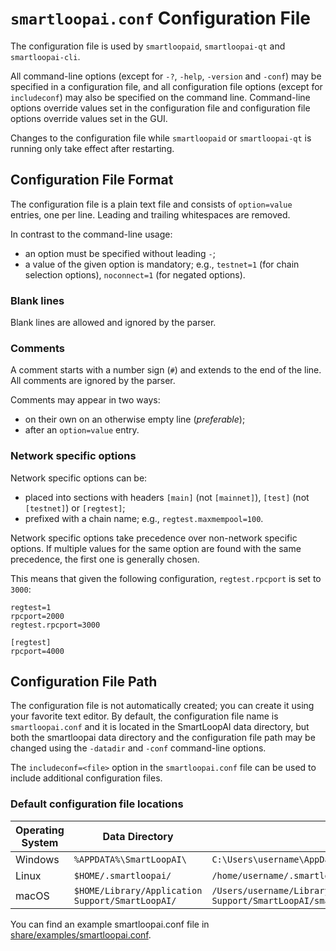 # `smartloopai.conf` Configuration File

The configuration file is used by `smartloopaid`, `smartloopai-qt` and `smartloopai-cli`.

All command-line options (except for `-?`, `-help`, `-version` and `-conf`) may be specified in a configuration file, and all configuration file options (except for `includeconf`) may also be specified on the command line. Command-line options override values set in the configuration file and configuration file options override values set in the GUI.

Changes to the configuration file while `smartloopaid` or `smartloopai-qt` is running only take effect after restarting.

## Configuration File Format

The configuration file is a plain text file and consists of `option=value` entries, one per line. Leading and trailing whitespaces are removed.

In contrast to the command-line usage:
- an option must be specified without leading `-`;
- a value of the given option is mandatory; e.g., `testnet=1` (for chain selection options), `noconnect=1` (for negated options).

### Blank lines

Blank lines are allowed and ignored by the parser.

### Comments

A comment starts with a number sign (`#`) and extends to the end of the line. All comments are ignored by the parser.

Comments may appear in two ways:
- on their own on an otherwise empty line (_preferable_);
- after an `option=value` entry.

### Network specific options

Network specific options can be:
- placed into sections with headers `[main]` (not `[mainnet]`), `[test]` (not `[testnet]`) or `[regtest]`;
- prefixed with a chain name; e.g., `regtest.maxmempool=100`.

Network specific options take precedence over non-network specific options.
If multiple values for the same option are found with the same precedence, the
first one is generally chosen.

This means that given the following configuration, `regtest.rpcport` is set to `3000`:

```
regtest=1
rpcport=2000
regtest.rpcport=3000

[regtest]
rpcport=4000
```

## Configuration File Path

The configuration file is not automatically created; you can create it using your favorite text editor. By default, the configuration file name is `smartloopai.conf` and it is located in the SmartLoopAI data directory, but both the smartloopai data directory and the configuration file path may be changed using the `-datadir` and `-conf` command-line options.

The `includeconf=<file>` option in the `smartloopai.conf` file can be used to include additional configuration files.

### Default configuration file locations

Operating System | Data Directory | Example Path
-- | -- | --
Windows | `%APPDATA%\SmartLoopAI\` | `C:\Users\username\AppData\Roaming\SmartLoopAI\smartloopai.conf`
Linux | `$HOME/.smartloopai/` | `/home/username/.smartloopai/smartloopai.conf`
macOS | `$HOME/Library/Application Support/SmartLoopAI/` | `/Users/username/Library/Application Support/SmartLoopAI/smartloopai.conf`

You can find an example smartloopai.conf file in [share/examples/smartloopai.conf](../share/examples/smartloopai.conf).
